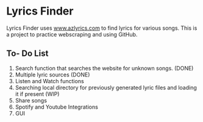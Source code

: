 # **Lyrics Finder**

Lyrics Finder uses www.azlyrics.com to find lyrics for various songs. This is a project to practice webscraping and using GitHub. 

## To- Do List 
1. Search function that searches the website for unknown songs. (DONE)
2. Multiple lyric sources (DONE)
3. Listen and Watch functions 
4. Searching local directory for previously generated lyric files and loading it if present (WIP)
5. Share songs 
6. Spotify and Youtube Integrations
7. GUI 
